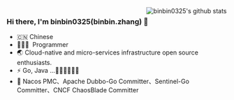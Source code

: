 
<img align="right" src="https://github-readme-stats.vercel.app/api?username=binbin0325&show_icons=true" alt="binbin0325's github stats" />

### Hi there, I'm binbin0325(binbin.zhang) 🎉

- 🇨🇳 Chinese
- 🧑🏻‍💻 &nbsp;Programmer
- 🌏 Cloud-native and micro-services infrastructure open source enthusiasts.
- ⚡ Go, Java  ...👋:dog::dog::dog::dog::dog:
- :high_brightness: Nacos PMC、Apache Dubbo-Go Committer、Sentinel-Go Committer、CNCF ChaosBlade Committer
